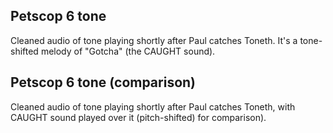 ## Petscop 6 tone
Cleaned audio of tone playing shortly after Paul catches Toneth. 
It's a tone-shifted melody of "Gotcha" (the CAUGHT sound).

## Petscop 6 tone (comparison)
Cleaned audio of tone playing shortly after Paul catches Toneth, with CAUGHT sound played over it (pitch-shifted) for comparison).